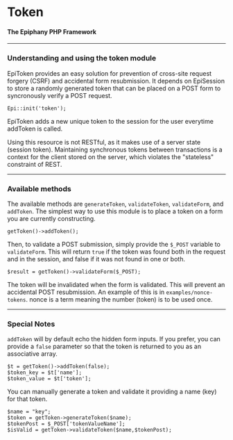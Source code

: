 Token
=======================
#### The Epiphany PHP Framework

----------------------------------------

### Understanding and using the token module

EpiToken provides an easy solution for prevention of cross-site request forgery (CSRF) and accidental form resubmission.  It depends on EpiSession to store a randomly generated token that can be placed on a POST form to syncronously verify a POST request. 

    Epi::init('token');

EpiToken adds a new unique token to the session for the user everytime addToken is called.

Using this resource is not RESTful, as it makes use of a server state (session token).  Maintaining synchronous tokens between transactions is a context for the client stored on the server, which violates the "stateless" constraint of REST.

----------------------------------------

### Available methods

The available methods are `generateToken`, `validateToken`, `validateForm`, and `addToken`.  The simplest way to use this module is to place a token on a form you are currently constructing.

    getToken()->addToken();

Then, to validate a POST submission, simply provide the `$_POST` variable to `validateForm`.  This will return `true` if the token was found both in the request and in the session, and false if it was not found in one or both.
 
    $result = getToken()->validateForm($_POST);

The token will be invalidated when the form is validated.  This will prevent an accidental POST resubmission.  An example of this is in `examples/nonce-tokens`.  nonce is a term meaning the number (token) is to be used once.

----------------------------------------

### Special Notes

`addToken` will by default echo the hidden form inputs.  If you prefer, you can provide a `false` parameter so that the token is returned to you as an associative array.

    $t = getToken()->addToken(false);
    $token_key = $t['name'];
    $token_value = $t['token'];

You can manually generate a token and validate it providing a name (key) for that token.

    $name = "key";
    $token = getToken->generateToken($name);
    $tokenPost = $_POST['tokenValueName'];
    $isValid = getToken->validateToken($name,$tokenPost);
